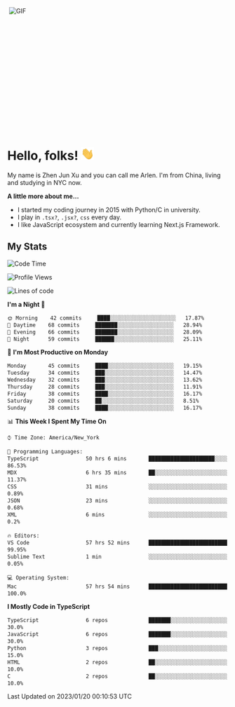 <img align="right" alt="GIF" src="https://media.giphy.com/media/xUA7bdpLxQhsSQdyog/giphy.gif" width="500" height="320" />

# Hello, folks! <img src="https://raw.githubusercontent.com/arlenxuzj/arlenxuzj/master/assets/wave.gif" width="30px">

My name is Zhen Jun Xu and you can call me Arlen. I'm from China, living and studying in NYC now.

**A little more about me...**

 - I started my coding journey in 2015 with Python/C in university.
 - I play in `.tsx?`, `.jsx?`, `css` every day.
 - I like JavaScript ecosystem and currently learning Next.js Framework.

## My Stats

<!--START_SECTION:waka-->
![Code Time](http://img.shields.io/badge/Code%20Time-2%2C961%20hrs%2057%20mins-blue)

![Profile Views](http://img.shields.io/badge/Profile%20Views-7-blue)

![Lines of code](https://img.shields.io/badge/From%20Hello%20World%20I%27ve%20Written-322%20Thousand%20lines%20of%20code-blue)

**I'm a Night 🦉** 

```text
🌞 Morning    42 commits     ████░░░░░░░░░░░░░░░░░░░░░   17.87% 
🌆 Daytime    68 commits     ███████░░░░░░░░░░░░░░░░░░   28.94% 
🌃 Evening    66 commits     ███████░░░░░░░░░░░░░░░░░░   28.09% 
🌙 Night      59 commits     ██████░░░░░░░░░░░░░░░░░░░   25.11%

```
📅 **I'm Most Productive on Monday** 

```text
Monday       45 commits     ████░░░░░░░░░░░░░░░░░░░░░   19.15% 
Tuesday      34 commits     ███░░░░░░░░░░░░░░░░░░░░░░   14.47% 
Wednesday    32 commits     ███░░░░░░░░░░░░░░░░░░░░░░   13.62% 
Thursday     28 commits     ███░░░░░░░░░░░░░░░░░░░░░░   11.91% 
Friday       38 commits     ████░░░░░░░░░░░░░░░░░░░░░   16.17% 
Saturday     20 commits     ██░░░░░░░░░░░░░░░░░░░░░░░   8.51% 
Sunday       38 commits     ████░░░░░░░░░░░░░░░░░░░░░   16.17%

```


📊 **This Week I Spent My Time On** 

```text
⌚︎ Time Zone: America/New_York

💬 Programming Languages: 
TypeScript               50 hrs 6 mins       █████████████████████░░░░   86.53% 
MDX                      6 hrs 35 mins       ██░░░░░░░░░░░░░░░░░░░░░░░   11.37% 
CSS                      31 mins             ░░░░░░░░░░░░░░░░░░░░░░░░░   0.89% 
JSON                     23 mins             ░░░░░░░░░░░░░░░░░░░░░░░░░   0.68% 
XML                      6 mins              ░░░░░░░░░░░░░░░░░░░░░░░░░   0.2%

🔥 Editors: 
VS Code                  57 hrs 52 mins      █████████████████████████   99.95% 
Sublime Text             1 min               ░░░░░░░░░░░░░░░░░░░░░░░░░   0.05%

💻 Operating System: 
Mac                      57 hrs 54 mins      █████████████████████████   100.0%

```

**I Mostly Code in TypeScript** 

```text
TypeScript               6 repos             ███████░░░░░░░░░░░░░░░░░░   30.0% 
JavaScript               6 repos             ███████░░░░░░░░░░░░░░░░░░   30.0% 
Python                   3 repos             ███░░░░░░░░░░░░░░░░░░░░░░   15.0% 
HTML                     2 repos             ██░░░░░░░░░░░░░░░░░░░░░░░   10.0% 
C                        2 repos             ██░░░░░░░░░░░░░░░░░░░░░░░   10.0%

```



 Last Updated on 2023/01/20 00:10:53 UTC
<!--END_SECTION:waka-->
